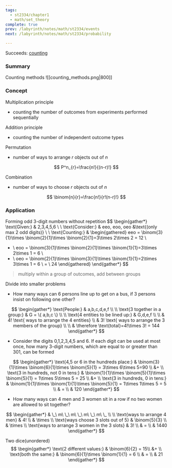 ```yaml
---
tags:
  - st2334/chapter1
  - math/set_theory
complete: true
prev: /labyrinth/notes/math/st2334/events
next: /labyrinth/notes/math/st2334/probability

---
```

Succeeds: [counting](#)
### Summary
Counting methods
![[counting_methods.png|800]]
### Concept
Multiplication principle
- counting the number of outcomes from experiments performed sequentially

Addition principle
- counting the number of independent outcome types

Permutation
- number of ways to arrange $r$ objects out of $n$

$$
P^n_{r}=\frac{n!}{(n-r)!}
$$

Combination
- number of ways to choose $r$ objects out of $n$

$$
\binom{n}{r}=\frac{n!}{r!(n-r)!}
$$

### Application
Forming odd 3-digit numbers without repetition
$$
\begin{gather*}
\text{Given:} & 2,3,4,5,6 \\
\\
\text{Consider:} & eeo, eoo, oeo &\text{(only max 2 odd digits)} \\
\\
\text{Counting:} & 
\begin{gathered}
eeo = \binom{3}{1}\times \binom{2}{1}\times \binom{2}{1}=3\times 2\times 2 = 12 \\
+ \\
eoo = \binom{3}{1}\times \binom{2}{1}\times \binom{1}{1}=3\times 2\times 1 = 6 \\
+ \\
oeo = \binom{2}{1}\times \binom{3}{1}\times \binom{1}{1}=2\times 3\times 1 = 6 \\
= \\
24
\end{gathered}
\end{gather*}
$$
> multiply within a group of outcomes, add between groups

Divide into smaller problems
- How many ways can 6 persons line up to get on a bus, if 3 persons insist on following one other?

$$
\begin{gather*}
\text{People:} & a,b,c,d,e,f \\
\\
\text{3 together in a group:} & G = \{ a,b,c \} \\
\\
\text{4 entities to be lined up:} & G,d,e,f \\
\\
& 4! \text{ ways to arrange the 4 entities} \\
& 3! \text{ ways to arrange the 3 members of the group} \\
\\
& \therefore \text{total}=4!\times 3! = 144
\end{gather*}
$$

- Consider the digits 0,1,2,3,4,5 and 6. If each digit can be used at most once, how many 3-digit numbers, which are equal to or greater than 301, can be formed

$$
\begin{gather*}
\text{4,5 or 6 in the hundreds place:} & \binom{3}{1}\times \binom{6}{1}\times \binom{5}{1} = 3\times 6\times 5=90 \\
&+ \\
\text{3 in hundreds, not 0 in tens:} & \binom{1}{1}\times \binom{5}{1}\times \binom{5}{1} = 1\times 5\times 5 = 25 \\
&+ \\
\text{3 in hundreds, 0 in tens:} & \binom{1}{1}\times \binom{1}{1}\times \binom{5}{1} = 1\times 1\times 5 = 5 \\
& = \\
& 120
\end{gather*}
$$

- How many ways can 4 men and 3 women sit in a row if no two women are allowed to sit together? 

$$
\begin{gather*}
& \_\ m\ \_\ m\ \_\ m\ \_\ m\ \_ \\
\\
\text{ways to arrange 4 men} & 4! \\
& \times \\
\text{ways choose 3 slots out of 5} & \binom{5}{3} \\
& \times \\
\text{ways to arrange 3 women in the 3 slots} & 3! \\
& = \\
& 1440
\end{gather*}
$$

Two dice(unordered)
$$
\begin{gather*}
\text{2 different values:} & \binom{6}{2} = 15\\
&+ \\
\text{both the same:} & \binom{6}{1}\times \binom{1}{1} = 6 \\
& = \\
& 21
\end{gather*}
$$